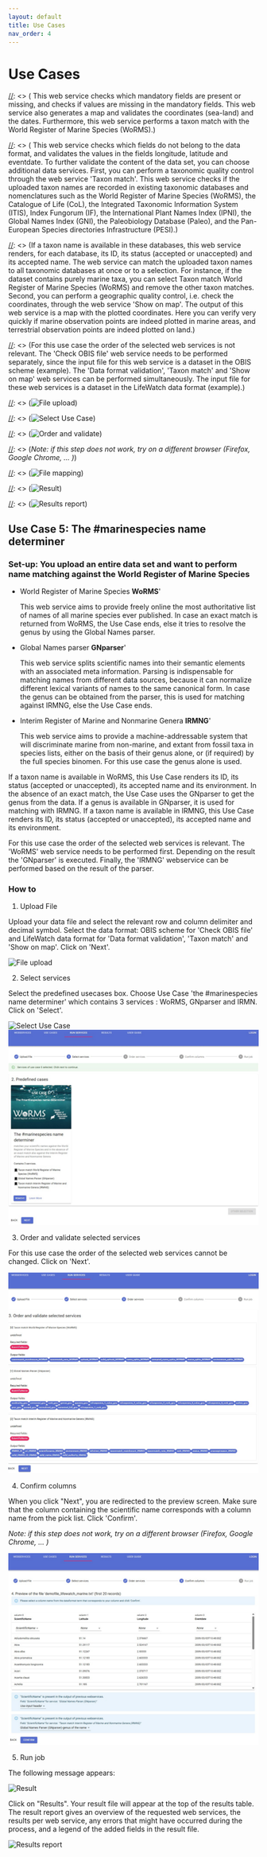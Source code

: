 ```yaml
---
layout: default
title: Use Cases
nav_order: 4
---
```


# Use Cases


[//]: <> (## Use Case 4: Quality Control of Biodiversity Datasets )

[//]: <> (### Set-up: You upload an entire data set and want to perform a series of quality control steps on your data)

[//]: <> (- Dataset formatted in the **OBIS scheme**: choose web service 'Check OBIS file')

[//]: <> (  This web service checks which mandatory fields are present or missing, and checks if values are missing in the mandatory fields. This web service also generates a map and validates the coordinates (sea-land) and the dates. Furthermore, this web service performs a taxon match with the World Register of Marine Species (WoRMS).)

[//]: <> (- Dataset in the **LifeWatch data format**: choose web service 'Data format validation')

[//]: <> (  This web service checks which fields do not belong to the data format, and validates the values in the fields longitude, latitude and eventdate. To further validate the content of the data set, you can choose additional data services. First, you can perform a taxonomic quality control through the web service 'Taxon match'. This web service checks if the uploaded taxon names are recorded in existing taxonomic databases and nomenclatures such as the World Register of Marine Species (WoRMS), the Catalogue of Life (CoL), the Integrated Taxonomic Information System (ITIS), Index Fungorum (IF), the International Plant Names Index (IPNI), the Global Names Index (GNI), the Paleobiology Database (Paleo), and the Pan-European Species directories Infrastructure (PESI).)
  
[//]: <> (If a taxon name is available in these databases, this web service renders, for each database, its ID, its status (accepted or unaccepted) and its accepted name. The web service can match the uploaded taxon names to all taxonomic databases at once or to a selection. For instance, if the dataset contains purely marine taxa, you can select Taxon match World Register of Marine Species (WoRMS) and remove the other taxon matches. Second, you can perform a geographic quality control, i.e. check the coordinates, through the web service 'Show on map'. The output of this web service is a map with the plotted coordinates. Here you can verify very quickly if marine observation points are indeed plotted in marine areas, and terrestrial observation points are indeed plotted on land.)

[//]: <> (For this use case the order of the selected web services is not relevant. The 'Check OBIS file' web service needs to be performed separately, since the input file for this web service is a dataset in the OBIS scheme (example). The 'Data format validation', 'Taxon match' and 'Show on map' web services can be performed simultaneously. The input file for these web services is a dataset in the LifeWatch data format (example).)

[//]: <> (### How to)

[//]: <> (1. Upload File)

[//]: <> (Upload your data file and select the relevant row and column delimiter and decimal symbol. Select the data format: OBIS scheme for 'Check OBIS file' and LifeWatch data format for 'Data format validation', 'Taxon match' and 'Show on map'. Click on 'Next'. )

[//]: <> (![File upload](https://github.com/lifewatch/elab-documentation/assets/144227108/a7186c42-fa7d-4d0c-b0fe-11045ff092a9))

[//]: <> (2. Select services)

[//]: <> (Select the predefined usecases box. Choose Use Case 4 which contains 3 services : Data format validation, Show on Map and Taxon match Aquacache. Click on 'Select'.)

[//]: <> (![Select Use Case](https://github.com/lifewatch/elab-documentation/assets/144227108/99fa40f6-e3c6-4cc5-9cf6-f00b2f73444e))

[//]: <> (3. Order and validate selected services)

[//]: <> (For this use case the order of the selected web services is not relevant. Click on 'Next'.)

[//]: <> (![Order and validate](https://github.com/lifewatch/elab-documentation/assets/144227108/7e42e27b-9d5e-4b3e-b118-0abdc35ba8ec))

[//]: <> (4. Confirm columns)

[//]: <> (When you click "Next", you are redirected to the preview screen. Make sure that the column containing the scientific name corresponds with a column name from the pick list. Click 'Confirm'.)

[//]: <> (*Note: if this step does not work, try on a different browser (Firefox, Google Chrome, ... )*)

[//]: <> (![File mapping](https://github.com/lifewatch/elab-documentation/assets/144227108/7b4dafad-47f4-42bb-9158-96abea06c1d3))

[//]: <> (5. Run job)

[//]: <> (The following message appears:)

[//]: <> (![Result](https://github.com/lifewatch/elab-documentation/assets/144227108/eb31f8aa-e0a3-4ae9-82e7-ad27457b4dd7))

[//]: <> (Click on "Results". Your result file will appear at the top of the results table. The result report gives an overview of the requested web services, the results per web service, any errors that might have occurred during the process, and a legend of the added fields in the result file.)

[//]: <> (![Results report](https://github.com/lifewatch/elab-documentation/assets/144227108/ba1f48dc-1151-44e3-92e5-3d544764f443))

## Use Case 5: The #marinespecies name determiner 


### Set-up: You upload an entire data set and want to perform name matching against the World Register of Marine Species

- World Register of Marine Species **WoRMS**'

  This web service aims to provide freely online the most authoritative list of names of all marine species ever published. In case an exact match is returned from WoRMS, the Use Case ends, else it tries to resolve the genus by using the Global Names parser.
  


- Global Names parser **GNparser**'

  This web service splits scientific names into their semantic elements with an associated meta information. Parsing is indispensable for matching names from different data sources, because it can normalize different lexical variants of names to the same canonical form. In case the genus can be obtained from the parser, this is used for matching against IRMNG, else the Use Case ends.

- Interim Register of Marine and Nonmarine Genera **IRMNG**'

  This web service aims to provide a machine-addressable system that will discriminate marine from non-marine, and extant from fossil taxa in species lists, either on the basis of their genus alone, or (if required) by the full species binomen. For this use case the genus alone is used.
  
  
If a taxon name is available in WoRMS, this Use Case renders its ID, its status (accepted or unaccepted), its accepted name and its environment. In the absence of an exact match, the Use Case uses the GNparser to get the genus from the data. If a genus is available in GNparser, it is used for matching with IRMNG. If a taxon name is available in IRMNG, this Use Case renders its ID, its status (accepted or unaccepted), its accepted name and its environment.


For this use case the order of the selected web services is relevant. The 'WoRMS' web service needs to be performed first. Depending on the result the 'GNparser' is executed. Finally, the 'IRMNG' webservice can be performed based on the result of the parser.




### How to

1. Upload File

Upload your data file and select the relevant row and column delimiter and decimal symbol. Select the data format: OBIS scheme for 'Check OBIS file' and LifeWatch data format for 'Data format validation', 'Taxon match' and 'Show on map'. Click on 'Next'. 


![File upload](https://github.com/lifewatch/elab-documentation/assets/144227108/a7186c42-fa7d-4d0c-b0fe-11045ff092a9)





2. Select services

Select the predefined usecases box. Choose Use Case 'the #marinespecies name determiner' which contains 3 services : WoRMS, GNparser and IRMN. Click on 'Select'.

![Select Use Case](https://github.com/lifewatch/elab-documentation/assets/144227108/99fa40f6-e3c6-4cc5-9cf6-f00b2f73444e)
![Select Use Case](../assets/images/select_use_case.jpg)





3. Order and validate selected services

For this use case the order of the selected web services cannot be changed. Click on 'Next'.

![Order and validate](../assets/images/order_and_validate.jpg)






4. Confirm columns

When you click "Next", you are redirected to the preview screen. Make sure that the column containing the scientific name corresponds with a column name from the pick list. Click 'Confirm'.

*Note: if this step does not work, try on a different browser (Firefox, Google Chrome, ... )*

![File mapping](../assets/images/mapping.jpg)





5. Run job

The following message appears:

![Result](https://github.com/lifewatch/elab-documentation/assets/144227108/eb31f8aa-e0a3-4ae9-82e7-ad27457b4dd7)




Click on "Results". Your result file will appear at the top of the results table. The result report gives an overview of the requested web services, the results per web service, any errors that might have occurred during the process, and a legend of the added fields in the result file.





![Results report](https://github.com/lifewatch/elab-documentation/assets/144227108/ba1f48dc-1151-44e3-92e5-3d544764f443)

